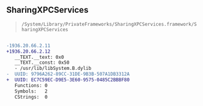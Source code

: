 ## SharingXPCServices

> `/System/Library/PrivateFrameworks/SharingXPCServices.framework/SharingXPCServices`

```diff

-1936.20.66.2.11
+1936.20.66.2.12
   __TEXT.__text: 0x0
   __TEXT.__const: 0x50
   - /usr/lib/libSystem.B.dylib
-  UUID: 9796A262-89CC-31DE-9B3B-507A1DB3312A
+  UUID: EC7C59EC-D9E5-3E60-9575-0485C2BBBF80
   Functions: 0
   Symbols:   2
   CStrings:  0

```
